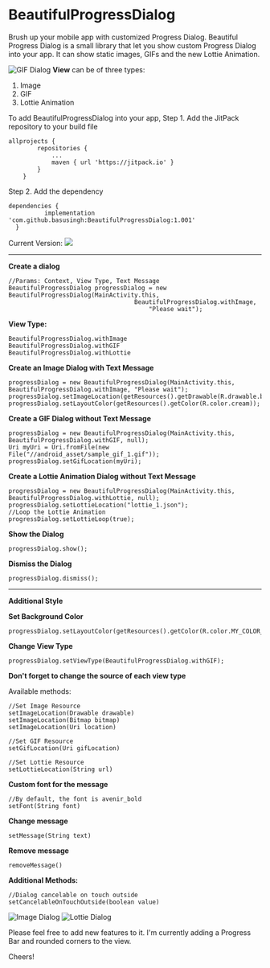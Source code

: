 # BeautifulProgressDialog
Brush up your mobile app with customized Progress Dialog. Beautiful Progress Dialog is a small library that let you show custom Progress Dialog into your app. It can show static images, GIFs and the new Lottie Animation.

![GIF Dialog](View_GIF.gif)
**View** can be of three types:
1. Image
2. GIF
3. Lottie Animation

To add BeautifulProgressDialog into your app,
Step 1. Add the JitPack repository to your build file
```
allprojects {
        repositories {
			...
            maven { url 'https://jitpack.io' }
        }
    }
  ```
  Step 2. Add the dependency
  ```
  dependencies {
	        implementation 'com.github.basusingh:BeautifulProgressDialog:1.001'
	}
  ```
 Current Version:  [![](https://jitpack.io/v/basusingh/BeautifulProgressDialog.svg)](https://jitpack.io/#basusingh/BeautifulProgressDialog)
 
 ________________________________________________
 **Create a dialog**
 ```
 //Params: Context, View Type, Text Message
 BeautifulProgressDialog progressDialog = new BeautifulProgressDialog(MainActivity.this, 
 									BeautifulProgressDialog.withImage,
									    "Please wait");
 ```
 
 
 **View Type:**
 ```
BeautifulProgressDialog.withImage
BeautifulProgressDialog.withGIF
BeautifulProgressDialog.withLottie
```


**Create an Image Dialog with Text Message**
```
progressDialog = new BeautifulProgressDialog(MainActivity.this, BeautifulProgressDialog.withImage, "Please wait");
progressDialog.setImageLocation(getResources().getDrawable(R.drawable.burger_logo));
progressDialog.setLayoutColor(getResources().getColor(R.color.cream));
```

**Create a GIF Dialog without Text Message**
```
progressDialog = new BeautifulProgressDialog(MainActivity.this, BeautifulProgressDialog.withGIF, null);
Uri myUri = Uri.fromFile(new File("//android_asset/sample_gif_1.gif"));
progressDialog.setGifLocation(myUri);
```

**Create a Lottie Animation Dialog without Text Message**
```
progressDialog = new BeautifulProgressDialog(MainActivity.this, BeautifulProgressDialog.withLottie, null);
progressDialog.setLottieLocation("lottie_1.json");
//Loop the Lottie Animation
progressDialog.setLottieLoop(true);
```

**Show the Dialog**
```
progressDialog.show();
```

**Dismiss the Dialog**
```
progressDialog.dismiss();
```

_________________________________________________

**Additional Style**

**Set Background Color**
```
progressDialog.setLayoutColor(getResources().getColor(R.color.MY_COLOR_NAME));
```

**Change View Type**
```
progressDialog.setViewType(BeautifulProgressDialog.withGIF);
```
**Don't forget to change the source of each view type**

Available methods:
```
//Set Image Resource
setImageLocation(Drawable drawable)
setImageLocation(Bitmap bitmap)
setImageLocation(Uri location)

//Set GIF Resource
setGifLocation(Uri gifLocation)

//Set Lottie Resource
setLottieLocation(String url)
```

**Custom font for the message**
```
//By default, the font is avenir_bold
setFont(String font)
```

**Change message**
```
setMessage(String text)
```

**Remove message**
```
removeMessage()
```

**Additional Methods:**
```
//Dialog cancelable on touch outside
setCancelableOnTouchOutside(boolean value)
```

 ![Image Dialog](View_Image.gif) ![Lottie Dialog](View_Lottie.gif)






Please feel free to add new features to it. 
I'm currently adding a Progress Bar and rounded corners to the view.

Cheers!
